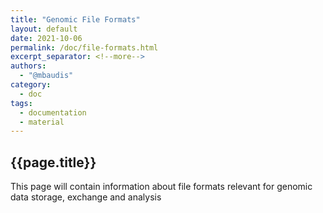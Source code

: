 ```yaml
---
title: "Genomic File Formats"
layout: default
date: 2021-10-06
permalink: /doc/file-formats.html
excerpt_separator: <!--more-->
authors:
  - "@mbaudis"
category:
  - doc
tags:
  - documentation
  - material
---
```


## {{page.title}}

This page will contain information about file formats relevant for genomic data
storage, exchange and analysis

<!--more-->
